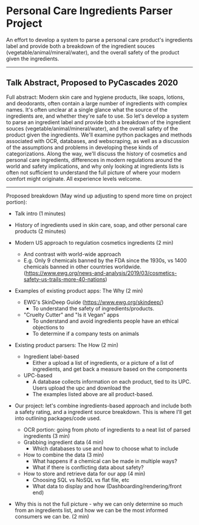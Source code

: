 # Personal Care Ingredients Parser Project
An effort to develop a system to parse a personal care product's ingredients label and provide both a breakdown of the ingredient souces (vegetable/animal/mineral/water), and the overall safety of the product given the ingredients.

---

## Talk Abstract, Proposed to PyCascades 2020
Full abstract: Modern skin care and hygiene products, like soaps, lotions, and deodorants, often contain a large number of ingredients with complex names. It's often unclear at a single glance what the source of the ingredients are, and whether they're safe to use. So let's develop a system to parse an ingredient label and provide both a breakdown of the ingredient souces (vegetable/animal/mineral/water), and the overall safety of the product given the ingredients. We'll examine python packages and methods associated with OCR, databases, and webscraping, as well as a discussion of the assumptions and problems in developing these kinds of categorizations. Along the way, we'll discuss the history of cosmetics and personal care ingredients, differences in modern regulations around the world and safety implications, and why only looking at ingredients lists is often not sufficient to understand the full picture of where your modern comfort might originate. All experience levels welcome.

---

Proposed breakdown (May wind up adjusting to spend more time on project portion):
	
- Talk intro (1 minutes)
-  History of ingredients used in skin care, soap, and other personal care products (2 minutes)
- Modern US approach to regulation cosmetics ingredients (2 min)
    - And contrast with world-wide approach
    - E.g. Only 9 chemicals banned by the FDA since the 1930s, vs 1400 chemicals banned in other countries worldwide. (https://www.ewg.org/news-and-analysis/2019/03/cosmetics-safety-us-trails-more-40-nations)
		
- Examples of existing product apps: The Why (2 min)
    - EWG's SkinDeep Guide  (https://www.ewg.org/skindeep/)
        - To understand the safety of ingredients/products.
    - "Cruelty Cutter" and "Is it Vegan" apps
        - To understand and avoid ingredients people have an ethical objections to 
        - To determine if a company tests on animals
		
- Existing product parsers: The How (2 min)
    - Ingredient label-based
        -  Either a upload a list of ingredients, or a picture of a list of ingredients, and get back a measure based on the components
    - UPC-based
        - A database collects information on each product, tied to its UPC. Users upload the upc and download the 
        - The examples listed above are all product-based. 

- Our project: let's combine ingredients-based approach and include both a safety rating, and a ingredient source breakdown. This is where I'll get into outlining packages/code used.
    -  OCR portion: going from photo of ingredients to a neat list of parsed ingredients (3 min)
    - Grabbing ingredient data (4 min)
        - Which databases to use and how to choose what to include
    - How to combine the data (3 min)
        -  What happens if a chemical can be made in multiple ways?
        - What if there is conflicting data about safety?
    - How to store and retrieve data for our app (4 min)
        - Choosing SQL vs NoSQL vs flat file, etc
        - What data to display and how (Dashboarding/rendering/front end)
			
- Why this is not the full picture - why we can only determine so much from an ingredients list, and how we can be the most informed consumers we can be. (2 min)
	
